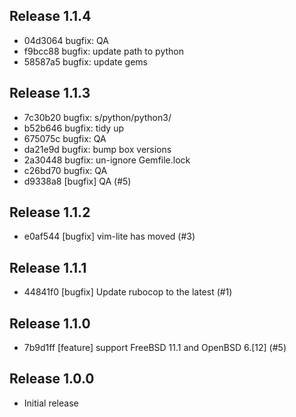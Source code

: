 ## Release 1.1.4

* 04d3064 bugfix: QA
* f9bcc88 bugfix: update path to python
* 58587a5 bugfix: update gems

## Release 1.1.3

* 7c30b20 bugfix: s/python/python3/
* b52b646 bugfix: tidy up
* 675075c bugfix: QA
* da21e9d bugfix: bump box versions
* 2a30448 bugfix: un-ignore Gemfile.lock
* c26bd70 bugfix: QA
* d9338a8 [bugfix] QA (#5)

## Release 1.1.2

* e0af544 [bugfix] vim-lite has moved (#3)

## Release 1.1.1

* 44841f0 [bugfix] Update rubocop to the latest (#1)

## Release 1.1.0

* 7b9d1ff [feature] support FreeBSD 11.1 and OpenBSD 6.[12] (#5)

## Release 1.0.0

* Initial release
